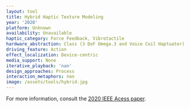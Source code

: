 ```yaml
---
layout: tool
title: Hybrid Haptic Texture Modeling
year: '2020'
platform: Unknown
availability: Unavailable
haptic_category: Force Feedback, Vibrotactile
hardware_abstraction: Class (3 DoF Omega.3 and Voice Coil Haptuator)
driving_feature: Action
effect_localization: Device-centric
media_support: None
iterative_playback: 'nan'
design_approaches: Process
interaction_metaphors: nan
image: /assets/tools/hybrid.jpg
---
```

For more information, consult the [2020 IEEE Acess paper](https://doi.org/10.1109/ACCESS.2020.3015861).
